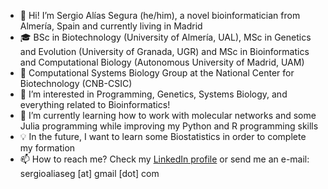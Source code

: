 - 👋 Hi! I’m Sergio Alías Segura (he/him), a novel bioinformatician from Almería, Spain and currently living in Madrid
- 🎓 BSc in Biotechnology (University of Almería, UAL), MSc in Genetics and Evolution (University of Granada, UGR) and MSc in Bioinformatics and Computational Biology (Autonomous University of Madrid, UAM)
- 📌 Computational Systems Biology Group at the National Center for Biotechnology (CNB-CSIC)
- 👀 I’m interested in Programming, Genetics, Systems Biology, and everything related to Bioinformatics!
- 🌱 I’m currently learning how to work with molecular networks and some Julia programming while improving my Python and R programming skills
- 💡 In the future, I want to learn some Biostatistics in order to complete my formation
- 📫 How to reach me? Check my [LinkedIn profile](https://www.linkedin.com/in/sergioaliaseg/) or send me an e-mail: sergioaliaseg [at] gmail [dot] com

<!---
SergioAlias/SergioAlias is a ✨ special ✨ repository because its `README.md` (this file) appears on your GitHub profile.
You can click the Preview link to take a look at your changes.
--->

